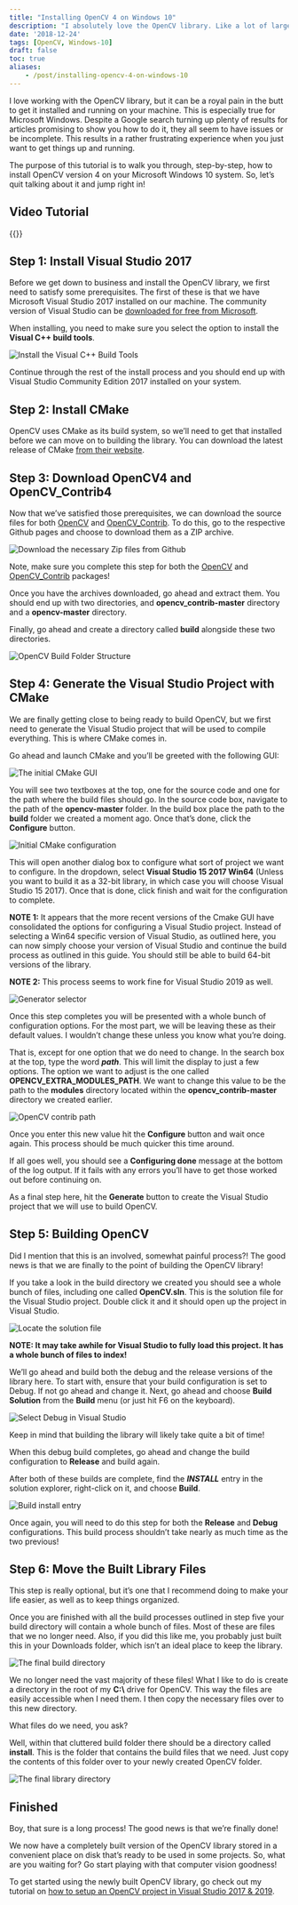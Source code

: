 ```yaml
---
title: "Installing OpenCV 4 on Windows 10"
description: "I absolutely love the OpenCV library. Like a lot of large libraries, however, it can be a royal pain to get it set up and working correctly on Windows. Here's a step by step guide to get OpenCV 4 installed on a Windows 10 machine."
date: '2018-12-24'
tags: [OpenCV, Windows-10]
draft: false
toc: true
aliases:
    - /post/installing-opencv-4-on-windows-10
---
```


I love working with the OpenCV library, but it can be a royal pain in the butt to get it installed and running on your machine. This is especially true for Microsoft Windows. Despite a Google search turning up plenty of results for articles promising to show you how to do it, they all seem to have issues or be incomplete. This results in a rather frustrating experience when you just want to get things up and running.

The purpose of this tutorial is to walk you through, step-by-step, how to install OpenCV version 4 on your Microsoft Windows 10 system. So, let’s quit talking about it and jump right in!

<!--more-->

## Video Tutorial

{{<youtube x5EWlNQ6z5w>}}

## Step 1: Install Visual Studio 2017

Before we get down to business and install the OpenCV library, we first need to satisfy some prerequisites. The first of these is that we have Microsoft Visual Studio 2017 installed on our machine. The community version of Visual Studio can be [downloaded for free from Microsoft](https://visualstudio.microsoft.com/vs/community/).

When installing, you need to make sure you select the option to install the **Visual C++ build tools**.

![Install the Visual C++ Build Tools](/blog/opencv4-windows10/VisualStudioInstallCPPBuildTools.png#center)

Continue through the rest of the install process and you should end up with Visual Studio Community Edition 2017 installed on your system.

## Step 2: Install CMake

OpenCV uses CMake as its build system, so we’ll need to get that installed before we can move on to building the library. You can download the latest release of CMake [from their website](https://cmake.org/download/).

## Step 3: Download OpenCV4 and OpenCV_Contrib4

Now that we’ve satisfied those prerequisites, we can download the source files for both [OpenCV](https://github.com/opencv/opencv) and [OpenCV_Contrib](https://github.com/opencv/opencv_contrib). To do this, go to the respective Github pages and choose to download them as a ZIP archive.

![Download the necessary Zip files from Github](/blog/opencv4-windows10/GithubDownloadZipArchiveOpenCV.png#center)

Note, make sure you complete this step for both the [OpenCV](https://github.com/opencv/opencv) and [OpenCV_Contrib](https://github.com/opencv/opencv) packages!

Once you have the archives downloaded, go ahead and extract them. You should end up with two directories, and **opencv_contrib-master** directory and a **opencv-master** directory.

Finally, go ahead and create a directory called **build** alongside these two directories.

![OpenCV Build Folder Structure](/blog/opencv4-windows10/OpenCVBuildFolderStructure.png#center)

## Step 4: Generate the Visual Studio Project with CMake

We are finally getting close to being ready to build OpenCV, but we first need to generate the Visual Studio project that will be used to compile everything. This is where CMake comes in.

Go ahead and launch CMake and you’ll be greeted with the following GUI:

![The initial CMake GUI](/blog/opencv4-windows10/CMakeInitialGUIViewWindows.png#center)

You will see two textboxes at the top, one for the source code and one for the path where the build files should go. In the source code box, navigate to the path of the **opencv-master** folder. In the build box place the path to the **build** folder we created a moment ago. Once that’s done, click the **Configure** button.

![Initial CMake configuration](/blog/opencv4-windows10/OpenCVInitialCMakeConfiguration.png#center)

This will open another dialog box to configure what sort of project we want to configure. In the dropdown, select **Visual Studio 15 2017 Win64** (Unless you want to build it as a 32-bit library, in which case you will choose Visual Studio 15 2017). Once that is done, click finish and wait for the configuration to complete.

**NOTE 1:** It appears that the more recent versions of the Cmake GUI have consolidated the options for configuring a Visual Studio project. Instead of selecting a Win64 specific version of Visual Studio, as outlined here, you can now simply choose your version of Visual Studio and continue the build process as outlined in this guide. You should still be able to build 64-bit versions of the library.

**NOTE 2:** This process seems to work fine for Visual Studio 2019 as well.

![Generator selector](/blog/opencv4-windows10/CMakeGeneratorSelection.png#center)

Once this step completes you will be presented with a whole bunch of configuration options. For the most part, we will be leaving these as their default values. I wouldn’t change these unless you know what you’re doing.

That is, except for one option that we do need to change. In the search box at the top, type the word ***path***. This will limit the display to just a few options. The option we want to adjust is the one called **OPENCV_EXTRA_MODULES_PATH**. We want to change this value to be the path to the **modules** directory located within the **opencv_contrib-master** directory we created earlier.

![OpenCV contrib path](/blog/opencv4-windows10/CMakeOpenCVContribPath.png#center)

Once you enter this new value hit the **Configure** button and wait once again. This process should be much quicker this time around.

If all goes well, you should see a **Configuring done** message at the bottom of the log output. If it fails with any errors you’ll have to get those worked out before continuing on.

As a final step here, hit the **Generate** button to create the Visual Studio project that we will use to build OpenCV.

## Step 5: Building OpenCV

Did I mention that this is an involved, somewhat painful process?! The good news is that we are finally to the point of building the OpenCV library!

If you take a look in the build directory we created you should see a whole bunch of files, including one called **OpenCV.sln**. This is the solution file for the Visual Studio project. Double click it and it should open up the project in Visual Studio.

![Locate the solution file](/blog/opencv4-windows10/OpenCVSolutionFile.png#center)

**NOTE: It may take awhile for Visual Studio to fully load this project. It has a whole bunch of files to index!**

We’ll go ahead and build both the debug and the release versions of the library here. To start with, ensure that your build configuration is set to Debug. If not go ahead and change it. Next, go ahead and choose **Build Solution** from the **Build** menu (or just hit F6 on the keyboard).

![Select Debug in Visual Studio](/blog/opencv4-windows10/SelectDebugVisualStudioOpenCV.png#center)

Keep in mind that building the library will likely take quite a bit of time!

When this debug build completes, go ahead and change the build configuration to **Release** and build again.

After both of these builds are complete, find the ***INSTALL*** entry in the solution explorer, right-click on it, and choose **Build**.

![Build install entry](/blog/opencv4-windows10/BuildINSTALLEntry.png#center)

Once again, you will need to do this step for both the **Release** and **Debug** configurations. This build process shouldn’t take nearly as much time as the two previous!

## Step 6: Move the Built Library Files

This step is really optional, but it’s one that I recommend doing to make your life easier, as well as to keep things organized.

Once you are finished with all the build processes outlined in step five your build directory will contain a whole bunch of files. Most of these are files that we no longer need. Also, if you did this like me, you probably just built this in your Downloads folder, which isn’t an ideal place to keep the library.

![The final build directory](/blog/opencv4-windows10/FinalBuildDirectory.png#center)

We no longer need the vast majority of these files!
What I like to do is create a directory in the root of my **C:\\** drive for OpenCV. This way the files are easily accessible when I need them. I then copy the necessary files over to this new directory.

What files do we need, you ask?

Well, within that cluttered build folder there should be a directory called **install**. This is the folder that contains the build files that we need. Just copy the contents of this folder over to your newly created OpenCV folder.

![The final library directory](/blog/opencv4-windows10/FinalLibraryDirectory.png#center)

## Finished

Boy, that sure is a long process! The good news is that we’re finally done!

We now have a completely built version of the OpenCV library stored in a convenient place on disk that’s ready to be used in some projects. So, what are you waiting for? Go start playing with that computer vision goodness!

To get started using the newly built OpenCV library, go check out my tutorial on [how to setup an OpenCV project in Visual Studio 2017 & 2019](https://hackeradam.com/creating-an-opencv-4-project-in-visual-studio-2017-2019/).